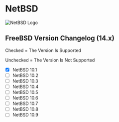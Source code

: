 # NetBSD

![NetBSD Logo](https://www.netbsd.org/images/logos/maya/netbsd5.png)

## FreeBSD Version Changelog (14.x)

Checked = The Version Is Supported

Unchecked = The Version Is Not Supported

- [x] NetBSD 10.1
- [ ] NetBSD 10.2
- [ ] NetBSD 10.3
- [ ] NetBSD 10.4
- [ ] NetBSD 10.5
- [ ] NetBSD 10.6
- [ ] NetBSD 10.7
- [ ] NetBSD 10.8
- [ ] NetBSD 10.9
